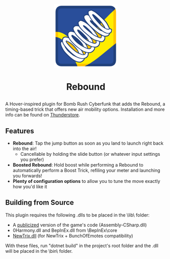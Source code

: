 <p align="center"> <img src="icon.png" alt="Rebound icon" width="200"/> </p> 
<h1> <p align="center" > Rebound </p> </h1> 

 A Hover-inspired plugin for Bomb Rush Cyberfunk that adds the Rebound, a timing-based trick that offers new air mobility options. 
 Installation and more info can be found on [Thunderstore](https://thunderstore.io/c/bomb-rush-cyberfunk/p/goatgirl/Rebound/).
## Features
* **Rebound**: Tap the jump button as soon as you land to launch right back into the air!
    * Cancellable by holding the slide button (or whatever input settings you prefer)
* **Boosted Rebound**: Hold boost while performing a Rebound to automatically perform a Boost Trick, refiling your meter and launching you forwards!
* **Plenty of configuration options** to allow you to tune the move exactly how you'd like it
## Building from Source
This plugin requires the following .dlls to be placed in the \lib\ folder:
* A [publicized](https://github.com/BepInEx/BepInEx.AssemblyPublicizer) version of the game's code (Assembly-CSharp.dll)
* 0Harmony.dll and BepInEx.dll from \BepInEx\core
* [NewTrix.dll](https://thunderstore.io/c/bomb-rush-cyberfunk/p/Woodztock/NewTrix) (for NewTrix + BunchOfEmotes compatibility)

With these files, run "dotnet build" in the project's root folder and the .dll will be placed in the \bin\ folder.
